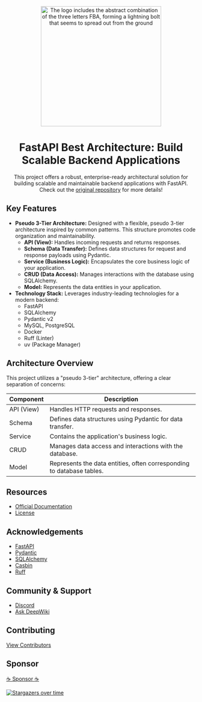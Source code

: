 <div align="center">

<img alt="The logo includes the abstract combination of the three letters FBA, forming a lightning bolt that seems to spread out from the ground" width="320" src="https://wu-clan.github.io/picx-images-hosting/logo/fba.png">

# FastAPI Best Architecture: Build Scalable Backend Applications

This project offers a robust, enterprise-ready architectural solution for building scalable and maintainable backend applications with FastAPI.  Check out the [original repository](https://github.com/fastapi-practices/fastapi_best_architecture) for more details!

</div>

## Key Features

*   **Pseudo 3-Tier Architecture:** Designed with a flexible, pseudo 3-tier architecture inspired by common patterns.  This structure promotes code organization and maintainability.
    *   **API (View):**  Handles incoming requests and returns responses.
    *   **Schema (Data Transfer):** Defines data structures for request and response payloads using Pydantic.
    *   **Service (Business Logic):** Encapsulates the core business logic of your application.
    *   **CRUD (Data Access):** Manages interactions with the database using SQLAlchemy.
    *   **Model:** Represents the data entities in your application.
*   **Technology Stack:** Leverages industry-leading technologies for a modern backend:
    *   FastAPI
    *   SQLAlchemy
    *   Pydantic v2
    *   MySQL, PostgreSQL
    *   Docker
    *   Ruff (Linter)
    *   uv (Package Manager)

## Architecture Overview

This project utilizes a "pseudo 3-tier" architecture, offering a clear separation of concerns:

| Component          | Description                                                        |
| ------------------ | ------------------------------------------------------------------ |
| API (View)         | Handles HTTP requests and responses.                              |
| Schema             | Defines data structures using Pydantic for data transfer.        |
| Service            | Contains the application's business logic.                         |
| CRUD               | Manages data access and interactions with the database.           |
| Model              | Represents the data entities, often corresponding to database tables. |

## Resources

*   [Official Documentation](https://fastapi-practices.github.io/fastapi_best_architecture_docs/)
*   [License](https://github.com/fastapi-practices/fastapi_best_architecture/blob/master/LICENSE)

## Acknowledgements

*   [FastAPI](https://fastapi.tiangolo.com/)
*   [Pydantic](https://docs.pydantic.dev/latest/)
*   [SQLAlchemy](https://docs.sqlalchemy.org/en/20/)
*   [Casbin](https://casbin.org/zh/)
*   [Ruff](https://beta.ruff.rs/docs/)

## Community & Support

*   [Discord](https://discord.com/invite/yNN3wTbVAC)
*   [Ask DeepWiki](https://deepwiki.com/fastapi-practices/fastapi_best_architecture)

## Contributing

[View Contributors](https://github.com/fastapi-practices/fastapi_best_architecture/graphs/contributors)

## Sponsor

[:coffee: Sponsor :coffee:](https://wu-clan.github.io/sponsor/)

[![Stargazers over time](https://starchart.cc/fastapi-practices/fastapi_best_architecture.svg?variant=adaptive)](https://starchart.cc/fastapi-practices/fastapi_best_architecture)